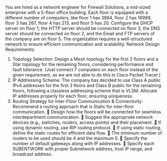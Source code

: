 You are hired as a network engineer for Firewall Solutions, a 
mid-sized enterprise with a 5-floor office building. Each floor is equipped with 
a different number of computers, like floor 1 has 3984, floor 2 has 16999, 
floor 3 has 267, floor 4 has 213, and floor 5 has 20. Configure the DHCP 
server on floor 1, the HTTP server should be connected on floor 3, the DNS 
server should be connected on floor 2, and the Email and FTP servers of the 
company are on floor 5. The organization requires a well-structured network to 
ensure efficient communication and scalability. 
Network Design Requirements: 
1. Topology Selection: Design a Mesh topology for the first 2 floors and a Star 
topology for the remaining floors, considering performance and fault tolerance. 
(Just connect 7 computers on each floor instead of the given requirement, as we 
are not able to do this in Cisco Packet Tracer.)  
2. IP Addressing Scheme: The company has decided to use Class A public 
IPv4 addresses for the first 3 floors and Class B public for the remaining 
floors, following a classless addressing scheme that is VLSM. Allocate IP 
addresses properly for each floor, ensuring uniqueness. 
3.  Routing Strategy for Inter-Floor Communication & Connectivity: 
Recommend a routing approach that is Static for inter-floor communication. 
 Design how the floors will be connected for seamless interdepartment 
communication. 
 Suggest the appropriate network devices (e.g., switches, routers, access 
points) and their placement. 
 If using dynamic routing, use RIP routing protocol. 
 If using static routing, define the static routes for efficient data flow. 
 The minimum number of routers to be used should be 4 and the 
maximum 5. 
 Specify the number of default gateways along with IP addresses. 
 Specify each SUBENTWORK with proper Subnetwork address, host IP 
range, and broadcast address. 

